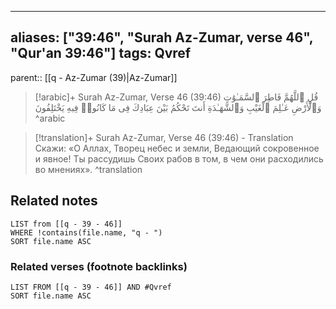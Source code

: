 
---
aliases: ["39:46", "Surah Az-Zumar, verse 46", "Qur'an 39:46"]
tags: Qvref
---

parent:: [[q - Az-Zumar (39)|Az-Zumar]]

> [!arabic]+ Surah Az-Zumar, Verse 46 (39:46)
> <span class="quran-arabic">قُلِ ٱللَّهُمَّ فَاطِرَ ٱلسَّمَـٰوَٰتِ وَٱلْأَرْضِ عَـٰلِمَ ٱلْغَيْبِ وَٱلشَّهَـٰدَةِ أَنتَ تَحْكُمُ بَيْنَ عِبَادِكَ فِى مَا كَانُوا۟ فِيهِ يَخْتَلِفُونَ</span>
^arabic

> [!translation]+ Surah Az-Zumar, Verse 46 (39:46) - Translation
> Скажи: «О Аллах, Творец небес и земли, Ведающий сокровенное и явное! Ты рассудишь Своих рабов в том, в чем они расходились во мнениях».
^translation



## Related notes
```dataview
LIST from [[q - 39 - 46]]
WHERE !contains(file.name, "q - ")
SORT file.name ASC
```

### Related verses (footnote backlinks)
```dataview
LIST FROM [[q - 39 - 46]] AND #Qvref
SORT file.name ASC
```

